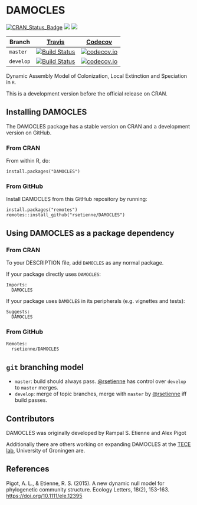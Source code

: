 # DAMOCLES

[![CRAN_Status_Badge](http://www.r-pkg.org/badges/version/DAMOCLES)](https://cran.r-project.org/package=DAMOCLES)
[![](http://cranlogs.r-pkg.org/badges/grand-total/DAMOCLES)]( https://CRAN.R-project.org/package=DAMOCLES)
[![](http://cranlogs.r-pkg.org/badges/DAMOCLES)](https://CRAN.R-project.org/package=DAMOCLES)

Branch|[Travis](https://travis-ci.org)|[Codecov](https://www.codecov.io)
---|---|---
`master`|[![Build Status](https://travis-ci.org/rsetienne/DAMOCLES.svg?branch=master)](https://travis-ci.org/rsetienne/DAMOCLES)|[![codecov.io](https://codecov.io/github/rsetienne/DAMOCLES/coverage.svg?branch=master)](https://codecov.io/github/rsetienne/DAMOCLES/branch/master)
`develop`|[![Build Status](https://travis-ci.org/rsetienne/DAMOCLES.svg?branch=develop)](https://travis-ci.org/rsetienne/DAMOCLES)|[![codecov.io](https://codecov.io/github/rsetienne/DAMOCLES/coverage.svg?branch=develop)](https://codecov.io/github/rsetienne/DAMOCLES/branch/develop)

Dynamic Assembly Model of Colonization, Local Extinction and Speciation in `R`.

This is a development version before the official release on CRAN.

## Installing DAMOCLES

The DAMOCLES package has a stable version on CRAN and
a development version on GitHub.

### From CRAN

From within R, do:

```
install.packages("DAMOCLES")
```

### From GitHub

Install DAMOCLES from this GitHub repository by running:

```
install.packages("remotes")
remotes::install_github("rsetienne/DAMOCLES")
```

## Using DAMOCLES as a package dependency

### From CRAN

To your DESCRIPTION file, add `DAMOCLES` as any normal package.

If your package directly uses `DAMOCLES`:

```
Imports:
  DAMOCLES
```

If your package uses `DAMOCLES` in its peripherals (e.g. vignettes and tests):

```
Suggests:
  DAMOCLES
```

### From GitHub

```
Remotes:
  rsetienne/DAMOCLES
```

## `git` branching model

 * `master`: build should always pass. [@rsetienne](https://github.com/rsetienne) has control over `develop` to `master` merges.
 * `develop`: merge of topic branches, merge with `master` by [@rsetienne](https://github.com/rsetienne) iff build passes.
## Contributors

DAMOCLES was originally developed by Rampal S. Etienne and Alex Pigot

Additionally there are others working on expanding DAMOCLES at the [TECE lab](https://github.com/tece-lab), University of Groningen are.

## References

Pigot, A. L., & Etienne, R. S. (2015). A new dynamic null model for phylogenetic community structure. Ecology Letters, 18(2), 153-163. https://doi.org/10.1111/ele.12395